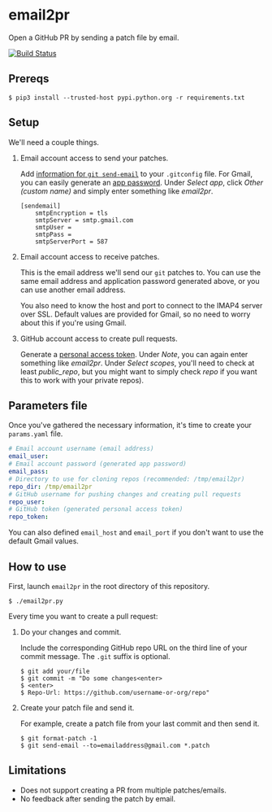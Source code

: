 # email2pr

Open a GitHub PR by sending a patch file by email.

[![Build Status](https://travis-ci.org/christophebedard/email2pr.svg?branch=master)](https://travis-ci.org/christophebedard/email2pr)

## Prereqs

```shell
$ pip3 install --trusted-host pypi.python.org -r requirements.txt
```

## Setup

We'll need a couple things.

1. Email account access to send your patches.

    Add [information for `git send-email`](https://git-scm.com/docs/git-send-email#_examples) to your `.gitconfig` file. For Gmail, you can easily generate an [app password](https://myaccount.google.com/apppasswords). Under *Select app*, click *Other (custom name)* and simply enter something like *email2pr*.
    ```
    [sendemail]
        smtpEncryption = tls
        smtpServer = smtp.gmail.com
        smtpUser = 
        smtpPass = 
        smtpServerPort = 587
    ```

2. Email account access to receive patches.

    This is the email address we'll send our `git` patches to. You can use the same email address and application password generated above, or you can use another email address.

    You also need to know the host and port to connect to the IMAP4 server over SSL. Default values are provided for Gmail, so no need to worry about this if you're using Gmail.

3. GitHub account access to create pull requests.

    Generate a [personal access token](https://github.com/settings/tokens). Under *Note*, you can again enter something like *email2pr*. Under *Select scopes*, you'll need to check at least *public_repo*, but you might want to simply check *repo* if you want this to work with your private repos).

## Parameters file

Once you've gathered the necessary information, it's time to create your `params.yaml` file.

```yaml
# Email account username (email address)
email_user:
# Email account password (generated app password)
email_pass:
# Directory to use for cloning repos (recommended: /tmp/email2pr)
repo_dir: /tmp/email2pr
# GitHub username for pushing changes and creating pull requests
repo_user:
# GitHub token (generated personal access token)
repo_token:
```

You can also defined `email_host` and `email_port` if you don't want to use the default Gmail values.

## How to use

First, launch `email2pr` in the root directory of this repository.
```shell
$ ./email2pr.py
```

Every time you want to create a pull request:

1. Do your changes and commit.

    Include the corresponding GitHub repo URL on the third line of your commit message. The `.git` suffix is optional.

    ```shell
    $ git add your/file
    $ git commit -m "Do some changes<enter>
    $ <enter>
    $ Repo-Url: https://github.com/username-or-org/repo"
    ```

2. Create your patch file and send it.

    For example, create a patch file from your last commit and then send it.
    ```shell
    $ git format-patch -1
    $ git send-email --to=emailaddress@gmail.com *.patch
    ```

## Limitations

* Does not support creating a PR from multiple patches/emails.
* No feedback after sending the patch by email.
